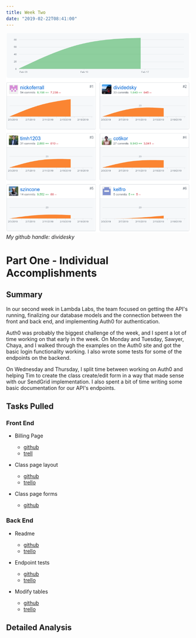 ```yaml
---
title: Week Two
date: "2019-02-22T08:41:00"
---
```


![Contributions](./contributions.png)
*My github handle: dividesky*

# Part One - Individual Accomplishments
## Summary
In our second week in Lambda Labs, the team focused on getting the API's running, finalizing our database models and the connection between the front and back end, and implementing Auth0 for authentication.

Auth0 was probably the biggest challenge of the week, and I spent a lot of time working on that early in the week. On Monday and Tuesday, Sawyer, Chaya, and I walked through the examples on the Auth0 site and got the basic login functionality working. I also wrote some tests for some of the endpoints on the backend.

On Wednesday and Thursday, I split time between working on Auth0 and helping Tim to create the class create/edit form in a way that made sense with our SendGrid implementation. I also spent a bit of time writing some basic documentation for our API's endpoints.

## Tasks Pulled
### Front End
* Billing Page
  * [github]('https://github.com/Lambda-School-Labs/labs10-student-follow/pull/35')
  * [trell]('https://trello.com/c/Uc024Up1/57-stripe')

* Class page layout
  * [github]('https://github.com/Lambda-School-Labs/labs10-student-follow/pull/51')
  * [trello]('https://trello.com/c/LLn4GskP/63-connect-client-to-db-for-sendgrid')

* Class page forms
  * [github]('https://github.com/Lambda-School-Labs/labs10-student-follow/pull/61')

### Back End
* Readme
  * [github]('https://github.com/Lambda-School-Labs/labs10-student-follow/pull/41')
  * [trello]('https://trello.com/c/A8knr4m4/62-basic-backend-readme')

* Endpoint tests
  * [github]('https://github.com/Lambda-School-Labs/labs10-student-follow/pull/43')
  * [trello]('https://trello.com/c/gUl4WQ7b/44-tests-for-all-endpoints')

* Modify tables
  * [github]('https://github.com/Lambda-School-Labs/labs10-student-follow/pull/63')
  * [trello]('https://trello.com/c/fC6JW7UY/77-modify-tables')

## Detailed Analysis
